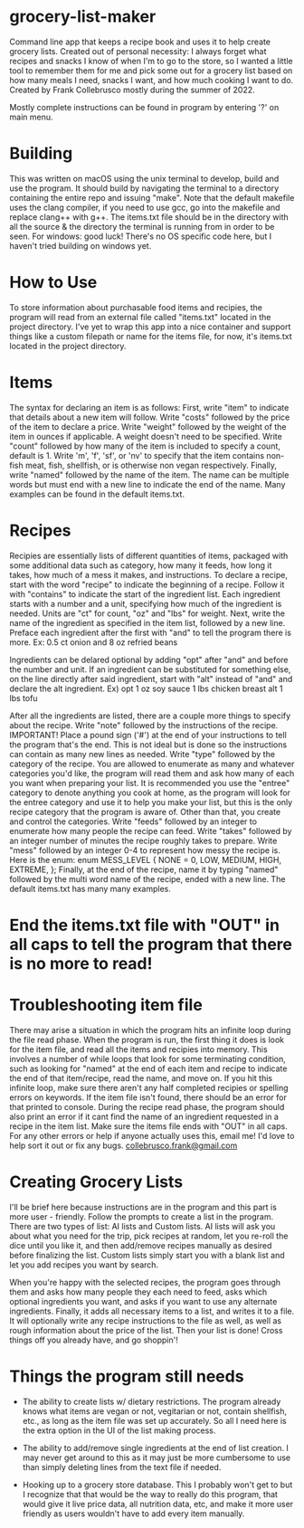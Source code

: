 # grocery-list-maker
Command line app that keeps a recipe book and uses it to help create grocery lists.
Created out of personal necessity: I always forget what recipes and snacks I know of when I'm to go to the store, so I wanted a little tool to remember them for me and pick some out for a grocery list based on how many meals I need, snacks I want, and how much cooking I want to do. Created by Frank Collebrusco mostly during the summer of 2022.

Mostly complete instructions can be found in program by entering '?' on main menu.

# Building
This was written on macOS using the unix terminal to develop, build and use the program. It should build by navigating the terminal to a directory containing the entire repo and issuing "make". Note that the default makefile uses the clang compiler, if you need to use gcc, go into the makefile and replace clang++ with g++. The items.txt file should be in the directory with all the source & the directory the terminal is running from in order to be seen.
For windows: good luck! There's no OS specific code here, but I haven't tried building on windows yet.

# How to Use
To store information about purchasable food items and recipies, the program will read from an external file called "items.txt" located in the project directory. I've yet to wrap this app into a nice container and support things like a custom filepath or name for the items file, for now, it's items.txt located in the project directory.

# Items
The syntax for declaring an item is as follows:
First, write "item" to indicate that details about a new item will follow.
Write "costs" followed by the price of the item to declare a price.
Write "weight" followed by the weight of the item in ounces if applicable. A weight doesn't need to be specified.
Write "count" followed by how many of the item is included to specify a count, default is 1.
Write 'm', 'f', 'sf', or 'nv' to specify that the item contains non-fish meat, fish, shellfish, or is otherwise non vegan respectively.
Finally, write "named" followed by the name of the item. The name can be multiple words but must end with a new line to indicate the end of the name. Many examples can be found in the default items.txt.

# Recipes
Recipies are essentially lists of different quantities of items, packaged with some additional data such as category, how many it feeds, how long it takes, how much of a mess it makes, and instructions.
To declare a recipe, start with the word "recipe" to indicate the beginning of a recipe. Follow it with "contains" to indicate the start of the ingredient list.
Each ingredient starts with a number and a unit, specifying how much of the ingredient is needed. Units are "ct" for count, "oz" and "lbs" for weight. Next, write the name of the ingredient as specified in the item list, followed by a new line. Preface each ingredient after the first with "and" to tell the program there is more.
Ex:
0.5 ct onion
and 8 oz refried beans

Ingredients can be delared optional by adding "opt" after "and" and before the number and unit.
If an ingredient can be substituted for something else, on the line directly after said ingredient, start with "alt" instead of "and" and declare the alt ingredient.
Ex)
opt 1 oz soy sauce
1 lbs chicken breast
alt 1 lbs tofu

After all the ingredients are listed, there are a couple more things to specify about the recipe.
Write "note" followed by the instructions of the recipe. IMPORTANT! Place a pound sign ('#') at the end of your instructions to tell the program that's the end. This is not ideal but is done so the instructions can contain as many new lines as needed.
Write "type" followed by the category of the recipe. You are allowed to enumerate as many and whatever categories you'd like, the program will read them and ask how many of each you want when preparing your list. It is recommended you use the "entree" category to denote anything you cook at home, as the program will look for the entree category and use it to help you make your list, but this is the only recipe category that the program is aware of. Other than that, you create and control the categories.
Write "feeds" followed by an integer to enumerate how many people the recipe can feed.
Write "takes" followed by an integer number of minutes the recipe roughly takes to prepare.
Write "mess" followed by an integer 0-4 to represent how messy the recipe is.
Here is the enum:
enum MESS_LEVEL {
	NONE = 0,
	LOW,
	MEDIUM,
	HIGH,
	EXTREME,
};
Finally, at the end of the recipe, name it by typing "named" followed by the multi word name of the recipe, ended with a new line. 
The default items.txt has many many examples.

# End the items.txt file with "OUT" in all caps to tell the program that there is no more to read!

# Troubleshooting item file
There may arise a situation in which the program hits an infinite loop during the file read phase. When the program is run, the first thing it does is look for the item file, and read all the items and recipies into memory. This involves a number of while loops that look for some terminating condition, such as looking for "named" at the end of each item and recipe to indicate the end of that item/recipe, read the name, and move on. If you hit this infinite loop, make sure there aren't any half completed recipies or spelling errors on keywords. If the item file isn't found, there should be an error for that printed to console. During the recipe read phase, the program should also print an error if it cant find the name of an ingredient requested in a recipe in the item list. Make sure the items file ends with "OUT" in all caps.
For any other errors or help if anyone actually uses this, email me! I'd love to help sort it out or fix any bugs.
collebrusco.frank@gmail.com

# Creating Grocery Lists
I'll be brief here because instructions are in the program and this part is more user - friendly. Follow the prompts to create a list in the program. There are two types of list: AI lists and Custom lists. AI lists will ask you about what you need for the trip, pick recipes at random, let you re-roll the dice until you like it, and then add/remove recipes manually as desired before finalizing the list.
Custom lists simply start you with a blank list and let you add recipes you want by search.

When you're happy with the selected recipes, the program goes through them and asks how many people they each need to feed, asks which optional ingredients you want, and asks if you want to use any alternate ingredients. Finally, it adds all necessary items to a list, and writes it to a file. It will optionally write any recipe instructions to the file as well, as well as rough information about the price of the list. Then your list is done! Cross things off you already have, and go shoppin'!

# Things the program still needs
- The ability to create lists w/ dietary restrictions. The program already knows what items are vegan or not, vegitarian or not, contain shellfish, etc., as long as the item file was set up accurately. So all I need here is the extra option in the UI of the list making process.

- The ability to add/remove single ingredients at the end of list creation. I may never get around to this as it may just be more cumbersome to use than simply deleting lines from the text file if needed.

- Hooking up to a grocery store database. This I probably won't get to but I recognize that that would be the way to really do this program, that would give it live price data, all nutrition data, etc, and make it more user friendly as users wouldn't have to add every item manually.
